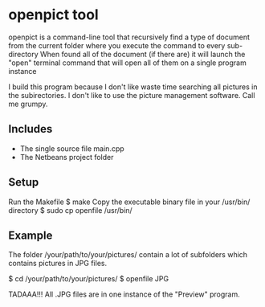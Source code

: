 # openpict tool

openpict is a command-line tool that recursively find a type of document from the current folder where you execute the command to every sub-directory
When found all of the document (if there are) it will launch the "open" terminal command that will open all of them on a single program instance 

I build this program because I don't like waste time searching all pictures in the subirectories.
I don't like to use the picture management software.
Call me grumpy.

## Includes
* The single source file main.cpp
* The Netbeans project folder

## Setup
Run the Makefile
$ make
Copy the executable binary file in your /usr/bin/ directory
$ sudo cp openfile /usr/bin/

## Example
The folder /your/path/to/your/pictures/ contain a lot of subfolders which contains pictures in JPG files.

$ cd /your/path/to/your/pictures/
$ openfile JPG

TADAAA!!! All .JPG files are in one instance of the "Preview" program.
